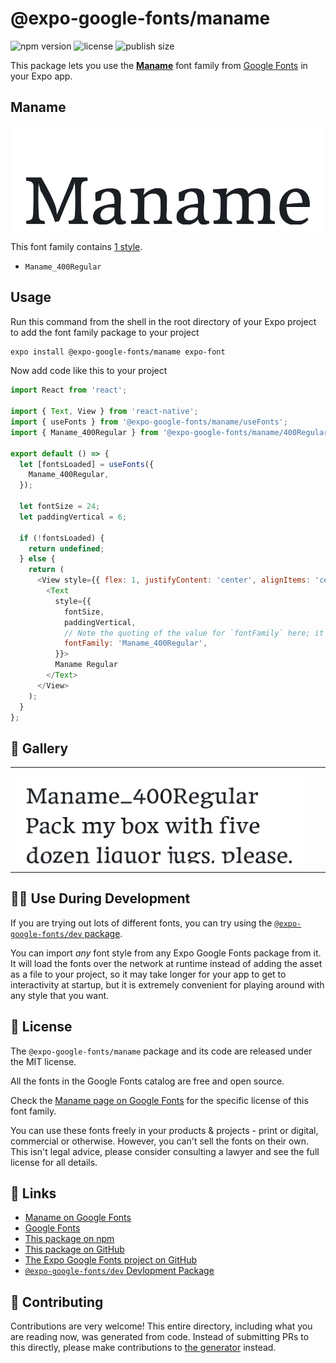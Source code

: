 # @expo-google-fonts/maname

![npm version](https://flat.badgen.net/npm/v/@expo-google-fonts/maname)
![license](https://flat.badgen.net/github/license/expo/google-fonts)
![publish size](https://flat.badgen.net/packagephobia/install/@expo-google-fonts/maname)

This package lets you use the [**Maname**](https://fonts.google.com/specimen/Maname) font family from [Google Fonts](https://fonts.google.com/) in your Expo app.

## Maname

![Maname](./font-family.png)

This font family contains [1 style](#-gallery).

- `Maname_400Regular`

## Usage

Run this command from the shell in the root directory of your Expo project to add the font family package to your project
```sh
expo install @expo-google-fonts/maname expo-font
```

Now add code like this to your project
```js
import React from 'react';

import { Text, View } from 'react-native';
import { useFonts } from '@expo-google-fonts/maname/useFonts';
import { Maname_400Regular } from '@expo-google-fonts/maname/400Regular';

export default () => {
  let [fontsLoaded] = useFonts({
    Maname_400Regular,
  });

  let fontSize = 24;
  let paddingVertical = 6;

  if (!fontsLoaded) {
    return undefined;
  } else {
    return (
      <View style={{ flex: 1, justifyContent: 'center', alignItems: 'center' }}>
        <Text
          style={{
            fontSize,
            paddingVertical,
            // Note the quoting of the value for `fontFamily` here; it expects a string!
            fontFamily: 'Maname_400Regular',
          }}>
          Maname Regular
        </Text>
      </View>
    );
  }
};

```

## 🔡 Gallery


||||
|-|-|-|
|![Maname_400Regular](.//400Regular/Maname_400Regular.ttf.png)||||


## 👩‍💻 Use During Development

If you are trying out lots of different fonts, you can try using the [`@expo-google-fonts/dev` package](https://github.com/freeboub/google-fonts/tree/master/font-packages/dev#readme).

You can import *any* font style from any Expo Google Fonts package from it. It will load the fonts
over the network at runtime instead of adding the asset as a file to your project, so it may take longer
for your app to get to interactivity at startup, but it is extremely convenient
for playing around with any style that you want.

## 📖 License

The `@expo-google-fonts/maname` package and its code are released under the MIT license.

All the fonts in the Google Fonts catalog are free and open source.

Check the [Maname page on Google Fonts](https://fonts.google.com/specimen/Maname) for the specific license of this font family.

You can use these fonts freely in your products & projects - print or digital, commercial or otherwise. However, you can't sell the fonts on their own. This isn't legal advice, please consider consulting a lawyer and see the full license for all details.

## 🔗 Links

- [Maname on Google Fonts](https://fonts.google.com/specimen/Maname)
- [Google Fonts](https://fonts.google.com/)
- [This package on npm](https://www.npmjs.com/package/@expo-google-fonts/maname)
- [This package on GitHub](https://github.com/freeboub/google-fonts/tree/master/font-packages/maname)
- [The Expo Google Fonts project on GitHub](https://github.com/freeboub/google-fonts)
- [`@expo-google-fonts/dev` Devlopment Package](https://github.com/freeboub/google-fonts/tree/master/font-packages/dev)

## 🤝 Contributing

Contributions are very welcome! This entire directory, including what you are reading now, was generated from code. Instead of submitting PRs to this directly, please make contributions to [the generator](https://github.com/freeboub/google-fonts/tree/master/packages/generator) instead.
